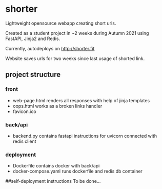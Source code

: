 # shorter

Lightweight opensource webapp creating short urls.

Created as a student project in ~2 weeks during Autumn 2021  using FastAPI, Jinja2 and Redis.

Currently, autodeploys on http://shorter.fit

Website saves urls for two weeks since last usage of shorted link.

## project structure
### front
- web-page.html renders all responses with help of jinja templates
- oops.html works as a broken links handler
- favicon.ico
### back/api
- backend.py contains fastapi instructions for uvicorn connected with redis client
### deployment
- Dockerfile contains docker with back/api
- docker-compose.yaml runs dockerfile and redis db container

##self-deployment instructions
To be done...